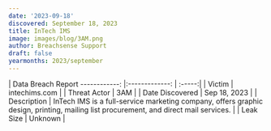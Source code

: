 ```yaml
---
date: '2023-09-18'
discovered: September 18, 2023
title: InTech IMS
image: images/blog/3AM.png
author: Breachsense Support
draft: false
yearmonths: 2023/september
---
```



| Data Breach Report
------------:     |:-------------:    | :-----:|
| Victim      | intechims.com      | 
| Threat Actor      | 3AM      | 
| Date Discovered      | Sep 18, 2023      | 
| Description      | InTech IMS is a full-service marketing company, offers graphic design, printing, mailing list procurement, and direct mail services.      | 
| Leak Size      | Unknown      | 

